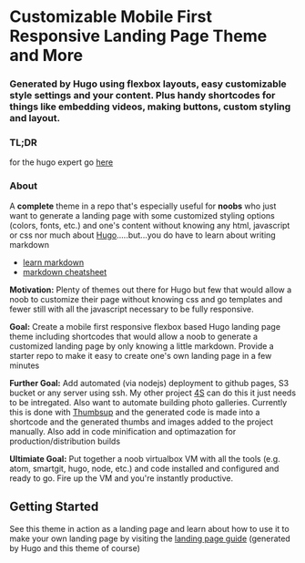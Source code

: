 # Customizable Mobile First Responsive Landing Page Theme and More

### Generated by Hugo using flexbox layouts, easy customizable style settings and your content.  Plus handy shortcodes for things like embedding videos, making buttons, custom styling and layout.

### TL;DR

for the hugo expert go [here](https://dkebler.github.io/landing-page-guide/)

### About

A **complete** theme in a repo that's especially useful for **noobs** who just want to generate a landing page with some customized styling options (colors, fonts, etc.) and one's content without knowing any html, javascript or css nor much about [Hugo](http://gohugo.io).....but...you do have to learn about writing markdown

* [learn markdown](http://www.markdowntutorial.com/)
* [markdown cheatsheet](https://github.com/adam-p/markdown-here/wiki/Markdown-Cheatsheet)

**Motivation:** Plenty of themes out there for Hugo but few that would allow a noob to customize their page without knowing css and go templates and fewer still with all the javascript necessary to be fully responsive.

**Goal:** Create a mobile first responsive flexbox based Hugo landing page theme including shortcodes that would allow a noob to generate a customized landing page by only knowing a little markdown.  Provide a starter repo to make it easy to create one's own landing page in a few minutes

**Further Goal:** Add automated (via nodejs) deployment to github pages, S3 bucket or any server using ssh.  My other project [4S](https://github.com/dkebler/4S) can do this it just needs to be intregated.  Also want to automate building photo galleries.  Currently this is done with [Thumbsup](https://github.com/thumbsup/thumbsup) and the generated code is made into a shortcode and the generated thumbs and images added to the project manually.  Also add in code minification and optimazation for production/distribution builds

**Ultimiate Goal:** Put together a noob virtualbox VM with all the tools (e.g. atom, smartgit, hugo, node, etc.) and code installed and configured and ready to go.  Fire up the VM and you're instantly productive.

## Getting Started

See this theme in action as a landing page and learn about how to use it to make your own landing page by visiting the [landing page guide](https://dkebler.github.io/landingpage-guide/) (generated by Hugo and this theme of course)
